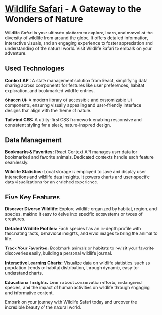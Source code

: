 # [Wildlife Safari](https://wl11.netlify.app) - A Gateway to the Wonders of Nature

Wildlife Safari is your ultimate platform to explore, learn, and marvel at the diversity of wildlife from around the globe. It offers detailed information, interactive visuals, and an engaging experience to foster appreciation and understanding of the natural world. Visit Wildlife Safari to embark on your adventure.

## Used Technologies

**Context API:** A state management solution from React, simplifying data sharing across components for features like user preferences, habitat exploration, and bookmarked wildlife entries.

**Shadcn UI:** A modern library of accessible and customizable UI components, ensuring visually appealing and user-friendly interface designs that align with the theme of nature.

**Tailwind CSS:** A utility-first CSS framework enabling responsive and consistent styling for a sleek, nature-inspired design.

## Data Management

**Bookmarks & Favorites:** React Context API manages user data for bookmarked and favorite animals. Dedicated contexts handle each feature seamlessly.

**Wildlife Statistics:** Local storage is employed to save and display user interactions and wildlife data insights. It powers charts and user-specific data visualizations for an enriched experience.

## Five Key Features

**Discover Diverse Wildlife:** Explore wildlife organized by habitat, region, and species, making it easy to delve into specific ecosystems or types of creatures.

**Detailed Wildlife Profiles:** Each species has an in-depth profile with fascinating facts, behavioral insights, and vivid images to bring the animal to life.

**Track Your Favorites:** Bookmark animals or habitats to revisit your favorite discoveries easily, building a personal wildlife journal.

**Interactive Learning Charts:** Visualize data on wildlife statistics, such as population trends or habitat distribution, through dynamic, easy-to-understand charts.

**Educational Insights:** Learn about conservation efforts, endangered species, and the impact of human activities on wildlife through engaging and informative content.

Embark on your journey with Wildlife Safari today and uncover the incredible beauty of the natural world.
